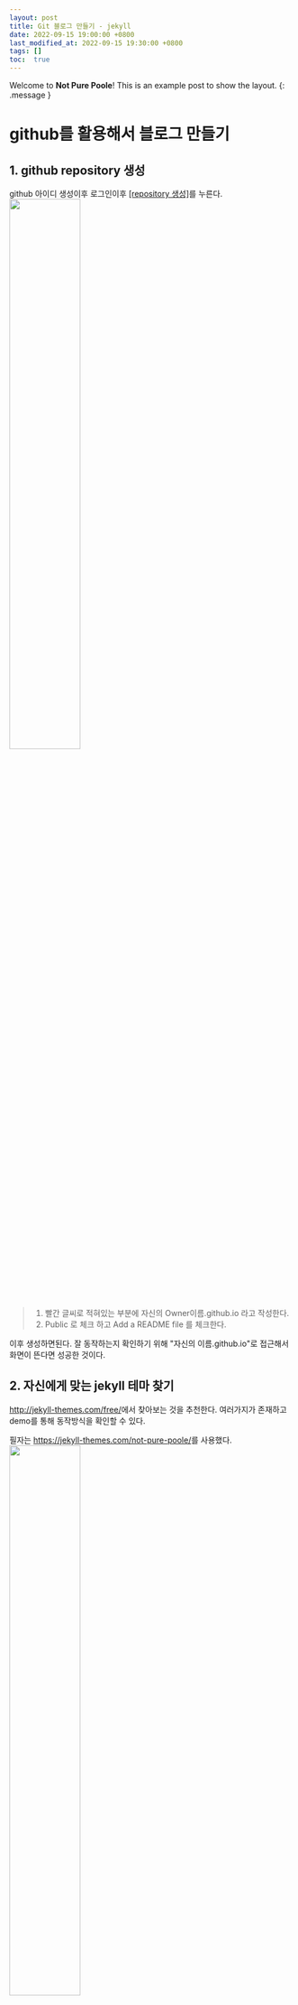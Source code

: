 ```yaml
---
layout: post
title: Git 블로그 만들기 - jekyll
date: 2022-09-15 19:00:00 +0800
last_modified_at: 2022-09-15 19:30:00 +0800
tags: []
toc:  true
---
```

Welcome to **Not Pure Poole**! This is an example post to show the layout.
{: .message }

# github를 활용해서 블로그 만들기

## 1. github repository 생성

github 아이디 생성이후 로그인이후 <a href="github.com/new">[repository 생성]</a>를 누른다.
<img src="/images/first-make-blog/1.png" width="50%" height="50%">
> 1. 빨간 글씨로 적혀있는 부분에 자신의 Owner이름.github.io 라고 작성한다.
> 2. Public 로 체크 하고 Add a README file 를 체크한다.

이후 생성하면된다. 잘 동작하는지 확인하기 위해 "자신의 이름.github.io"로 접근해서 화면이 뜬다면 성공한 것이다.

## 2. 자신에게 맞는 jekyll 테마 찾기

<a href="http://jekyll-themes.com/free/">http://jekyll-themes.com/free/</a>에서 찾아보는 것을 추천한다. 여러가지가 존재하고 demo를 통해 동작방식을 확인할 수 있다.

필자는 <a href="https://jekyll-themes.com/not-pure-poole/">https://jekyll-themes.com/not-pure-poole/</a>를 사용했다.
<img src="/images/first-make-blog/1.png" width="50%" height="50%">

> 1. 사진에 보이는 DOWNLOAD 를 눌려 다운로드 한다.

## 3. GitHub Desktop 활용하기 (Window 10)

Git Hub Desktop은 처음 접하는 Git을 쉽게 사용할 수 있도록 도와주는 앱이다.

그중 로컬 파일과 git repository를 연동하는 작업을 할것이다.

<a href="https://desktop.github.com/">https://desktop.github.com/</a>로 들어가서 Download for Windows (64 bit) 눌려 설치를 한다.

설치이후

<img src="/images/first-make-blog/3.png" width="50%" height="50%">

그림처럼 검색하여 앱을 실행한다.

<img src="/images/first-make-blog/4.png" width="50%" height="50%">

실행하면 다음과 같은 화면이 등장한다. 
> 1. 좌측 상단에 있는 current repository에 있는 ▼를 클릭한다. 
> 2. 이후 Add ▼ 를 눌려 Clone repository를 누른다.

<img src="/images/first-make-blog/5.png" width="50%" height="50%">

해당 화면이뜨게 되는데 연동할 로컬 파일을 선택하고 처음 생성했던 자신owner.github.io 를 선택한다.
필자의 경우 선택하게 되면 Local path란에 C:\00gitblog\sangwoong12.github.io 라고 나타난다. 마지막으로 clone을 누르면 된다.



## 4. 다운받은 jekyll 테마 적용하기

마지막으로 다운받은 jekyll 테마를 적용해보겠다.

<img src="/images/first-make-blog/6.png" width="50%" height="50%">

다운받은 파일을 Github Desktop에서 clone 해준 파일에 압축을 해제한다.
필자의 경우 위의 사진처럼 압축을 풀어 주었다.

git에 변동사항을 적용시키기 위해 다시 Github Desktop을 보게되면 
## Inline HTML elements

HTML defines a long list of available inline tags, a complete list of which can be found on the [Mozilla Developer Network](https://developer.mozilla.org/en-US/docs/Web/HTML/Element).

- **To bold text**, use `<strong>`.
- *To italicize text*, use `<em>`.
- <mark>To highlight</mark>, use `<mark>`.
- Abbreviations, like <abbr title="HyperText Markup Langage">HTML</abbr> should use `<abbr>`, with an optional `title` attribute for the full phrase.
- Citations, like <cite>&mdash; Mark Otto</cite>, should use `<cite>`.
- <del>Deleted</del> text should use `<del>` and <ins>inserted</ins> text should use `<ins>`.
- Superscript <sup>text</sup> uses `<sup>` and subscript <sub>text</sub> uses `<sub>`.

Most of these elements are styled by browsers with few modifications on our part.

## Footnotes

Footnotes are supported as part of the Markdown syntax. Here's one in action. Clicking this number[^fn-sample_footnote] will lead you to a footnote. The syntax looks like:

{% highlight text %}
Clicking this number[^fn-sample_footnote]
{% endhighlight %}

Each footnote needs the `^fn-` prefix and a unique ID to be referenced for the footnoted content. The syntax for that list looks something like this:

{% highlight text %}
[^fn-sample_footnote]: Handy! Now click the return link to go back.
{% endhighlight %}

You can place the footnoted content wherever you like. Markdown parsers should properly place it at the bottom of the post.

## Heading

Vivamus sagittis lacus vel augue rutrum faucibus dolor auctor. Duis mollis, est non commodo luctus, nisi erat porttitor ligula, eget lacinia odio sem nec elit. Morbi leo risus, porta ac consectetur ac, vestibulum at eros.

### Code

Inline code is available with the `<code>` element. Snippets of multiple lines of code are supported through Rouge. Longer lines will automatically scroll horizontally when needed. You may also use code fencing (triple backticks) for rendering code.

{% highlight js %}
// Example can be run directly in your JavaScript console

// Create a function that takes two arguments and returns the sum of those arguments
var adder = new Function("a", "b", "return a + b");

// Call the function
adder(2, 6);
// > 8
{% endhighlight %}

You may also optionally show code snippets with line numbers. Add `linenos` to the Rouge tags.

{% highlight js linenos %}
// Example can be run directly in your JavaScript console

// Create a function that takes two arguments and returns the sum of those arguments
var adder = new Function("a", "b", "return a + b");

// Call the function
adder(2, 6);
// > 8
{% endhighlight %}

Aenean lacinia bibendum nulla sed consectetur. Etiam porta sem malesuada magna mollis euismod. Fusce dapibus, tellus ac cursus commodo, tortor mauris condimentum nibh, ut fermentum massa.

### Lists

Cum sociis natoque penatibus et magnis dis parturient montes, nascetur ridiculus mus. Aenean lacinia bibendum nulla sed consectetur. Etiam porta sem malesuada magna mollis euismod. Fusce dapibus, tellus ac cursus commodo, tortor mauris condimentum nibh, ut fermentum massa justo sit amet risus.

- Praesent commodo cursus magna, vel scelerisque nisl consectetur et.
- Donec id elit non mi porta gravida at eget metus.
- Nulla vitae elit libero, a pharetra augue.

Donec ullamcorper nulla non metus auctor fringilla. Nulla vitae elit libero, a pharetra augue.

1. Vestibulum id ligula porta felis euismod semper.
2. Cum sociis natoque penatibus et magnis dis parturient montes, nascetur ridiculus mus.
3. Maecenas sed diam eget risus varius blandit sit amet non magna.

Cras mattis consectetur purus sit amet fermentum. Sed posuere consectetur est at lobortis.

<dl>
  <dt>HyperText Markup Language (HTML)</dt>
  <dd>The language used to describe and define the content of a Web page</dd>

  <dt>Cascading Style Sheets (CSS)</dt>
  <dd>Used to describe the appearance of Web content</dd>

  <dt>JavaScript (JS)</dt>
  <dd>The programming language used to build advanced Web sites and applications</dd>
</dl>

Integer posuere erat a ante venenatis dapibus posuere velit aliquet. Morbi leo risus, porta ac consectetur ac, vestibulum at eros. Nullam quis risus eget urna mollis ornare vel eu leo.

### Images

Quisque consequat sapien eget quam rhoncus, sit amet laoreet diam tempus. Aliquam aliquam metus erat, a pulvinar turpis suscipit at.

![placeholder](http://placehold.it/800x400 "Large example image")
![placeholder](http://placehold.it/400x200 "Medium example image")
![placeholder](http://placehold.it/200x200 "Small example image")

Align to the center by adding `class="align-center"`:

![placeholder](http://placehold.it/400x200 "Medium example image"){: .align-center}

### Tables

Aenean lacinia bibendum nulla sed consectetur. Lorem ipsum dolor sit amet, consectetur adipiscing elit.

<table>
  <thead>
    <tr>
      <th>Name</th>
      <th>Upvotes</th>
      <th>Downvotes</th>
    </tr>
  </thead>
  <tfoot>
    <tr>
      <td>Totals</td>
      <td>21</td>
      <td>23</td>
    </tr>
  </tfoot>
  <tbody>
    <tr>
      <td>Alice</td>
      <td>10</td>
      <td>11</td>
    </tr>
    <tr>
      <td>Bob</td>
      <td>4</td>
      <td>3</td>
    </tr>
    <tr>
      <td>Charlie</td>
      <td>7</td>
      <td>9</td>
    </tr>
  </tbody>
</table>

Nullam id dolor id nibh ultricies vehicula ut id elit. Sed posuere consectetur est at lobortis. Nullam quis risus eget urna mollis ornare vel eu leo.

-----

Want to see something else added? <a href="https://github.com/vszhub/not-pure-poole/issues/new">Open an issue.</a>

[^fn-sample_footnote]: Handy! Now click the return link to go back.
